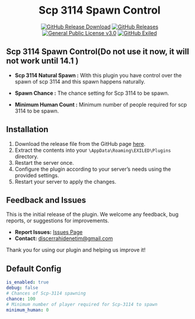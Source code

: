 <h1 align="center">Scp 3114 Spawn Control</h1>
<div align="center">
<a href="https://github.com/MS-crew/Scp3114SpawnControl/releases"><img src="https://img.shields.io/github/downloads/MS-crew/Scp3114SpawnControl/total?style=for-the-badge&logo=githubactions&label=Downloads" href="https://github.com/MS-crew/Scp3114SpawnControl/releases" alt="GitHub Release Download"></a>
<a href="https://github.com/MS-crew/Scp3114SpawnControl/releases"><img src="https://img.shields.io/badge/Build-1.0.0-brightgreen?style=for-the-badge&logo=gitbook" href="https://github.com/MS-crew/Scp3114SpawnControl/releases" alt="GitHub Releases"></a>
<a href="https://github.com/MS-crew/Scp3114SpawnControl/blob/master/LICENSE"><img src="https://img.shields.io/badge/Licence-GNU_3.0-blue?style=for-the-badge&logo=gitbook" href="https://github.com/MS-crew/Scp3114SpawnControl/blob/master/LICENSE" alt="General Public License v3.0"></a>
<a href="https://github.com/ExMod-Team/EXILED"><img src="https://img.shields.io/badge/Exiled-9.6.0-red?style=for-the-badge&logo=gitbook" href="https://github.com/ExMod-Team/EXILED" alt="GitHub Exiled"></a>

</div>

## Scp 3114 Spawn Control(Do not use it now, it will not work until 14.1 ) 

- **Scp 3114 Natural Spawn :** With this plugin you have control over the spawn of scp 3114 and this spawn happens naturally. 
  
- **Spawn Chance :** The chance setting for Scp 3114 to be spawn.

- **Minimum Human Count :** Minimum number of people required for scp 3114 to be spawn.

## Installation

1. Download the release file from the GitHub page [here](https://github.com/MS-crew/Scp3114SpawnControl/releases).
2. Extract the contents into your `\AppData\Roaming\EXILED\Plugins` directory.
3. Restart the server once.
3. Configure the plugin according to your server’s needs using the provided settings.
4. Restart your server to apply the changes.

## Feedback and Issues

This is the initial release of the plugin. We welcome any feedback, bug reports, or suggestions for improvements.

- **Report Issues:** [Issues Page](https://github.com/MS-crew/Scp3114SpawnControl/issues)
- **Contact:** [discerrahidenetim@gmail.com](mailto:discerrahidenetim@gmail.com)

Thank you for using our plugin and helping us improve it!
## Default Config
```yml
is_enabled: true
debug: false
# Chances of Scp-3114 spawning
chance: 100
# Minimum number of player required for Scp-3114 to spawn
minimum_human: 0
```
